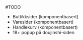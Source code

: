 #TODO

- Buttikksider (komponentbasert)
- Varesider (komponentbasert)
- Handlekurv (komponentbasert)
- 18+ popup på doujinshi-siden
